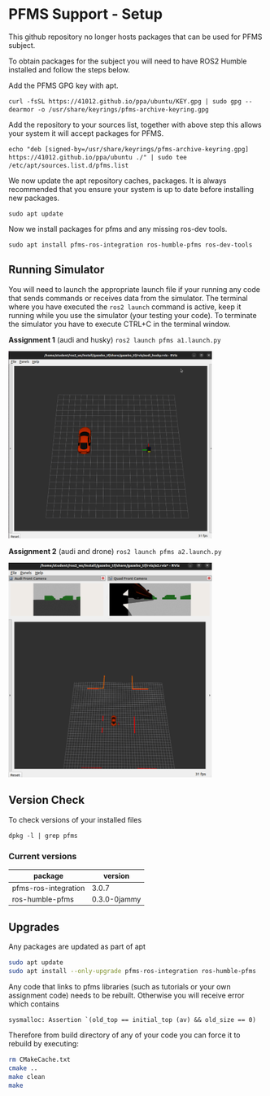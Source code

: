 

PFMS Support - Setup
=========================

This github repository no longer hosts packages that can be used for PFMS subject. 

To obtain packages for the subject you will need to have ROS2 Humble installed and follow the steps below.

Add the PFMS GPG key with apt.

```
curl -fsSL https://41012.github.io/ppa/ubuntu/KEY.gpg | sudo gpg --dearmor -o /usr/share/keyrings/pfms-archive-keyring.gpg
```

Add the repository to your sources list, together with above step this allows your system it will accept packages for PFMS.

```
echo "deb [signed-by=/usr/share/keyrings/pfms-archive-keyring.gpg] https://41012.github.io/ppa/ubuntu ./" | sudo tee /etc/apt/sources.list.d/pfms.list
```

We now update the apt repository caches, packages. It is always recommended that you ensure your system is up to date before installing new packages.

```
sudo apt update
```

Now we install packages for pfms and any missing ros-dev tools.

```
sudo apt install pfms-ros-integration ros-humble-pfms ros-dev-tools
```

## Running Simulator

You will need to launch the appropriate launch file if your running any code that sends commands or receives data from the simulator. The terminal where you have executed the `ros2 launch` command is active, keep it running while you use the simulator (your testing your code). To terminate the simulator you have to execute CTRL+C in the terminal window.

**Assignment 1** (audi and husky) `ros2 launch pfms a1.launch.py`

<img src="./images/rviz_audi_husky.png" alt="rviz_audi_husky" width="400" />

**Assignment 2** (audi and drone) `ros2 launch pfms a2.launch.py`  

<img src="./images/rviz_a2.png" alt="a2" width="400" />

Version Check
-------------------------

To check versions of your installed files 

```
dpkg -l | grep pfms
```

### Current versions

| package              | version      |
| -------------------- | ------------ |
| pfms-ros-integration | 3.0.7        |
| ros-humble-pfms      | 0.3.0-0jammy |

## Upgrades

Any packages are updated as part of apt

```bash
sudo apt update
sudo apt install --only-upgrade pfms-ros-integration ros-humble-pfms
```

Any code that links to pfms libraries (such as tutorials or your own assignment code) needs to be rebuilt. Otherwise you will receive error which contains 
```
sysmalloc: Assertion `(old_top == initial_top (av) && old_size == 0) 
```
Therefore from build directory of any of your code you can force it to rebuild by executing:

```bash
rm CMakeCache.txt
cmake ..
make clean
make
```

